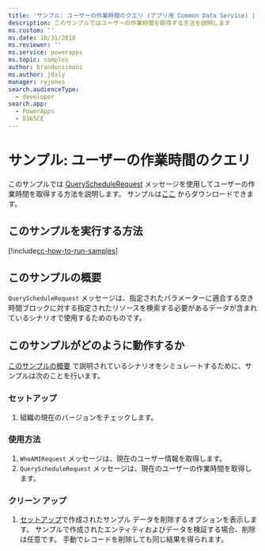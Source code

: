 ```yaml
---
title: 'サンプル: ユーザーの作業時間のクエリ (アプリ用 Common Data Service) | Microsoft Docs'
description: このサンプルではユーザーの作業時間を取得する方法を説明します
ms.custom: ''
ms.date: 10/31/2018
ms.reviewer: ''
ms.service: powerapps
ms.topic: samples
author: brandonsimons
ms.author: jdaly
manager: ryjones
search.audienceType:
  - developer
search.app:
  - PowerApps
  - D365CE
---
```

# <a name="sample-query-the-working-hours-of-a-user"></a>サンプル: ユーザーの作業時間のクエリ

<!-- https://docs.microsoft.com/en-us/dynamics365/customer-engagement/developer/sample-query-working-hours-user -->

このサンプルでは [QueryScheduleRequest](https://docs.microsoft.com/en-us/dotnet/api/microsoft.crm.sdk.messages.queryschedulerequest?view=dynamics-general-ce-9) メッセージを使用してユーザーの作業時間を取得する方法を説明します。 サンプルは[ここ](https://github.com/Microsoft/PowerApps-Samples/tree/master/cds/orgsvc/C%23/QueryWorkingHours
) からダウンロードできます。

## <a name="how-to-run-this-sample"></a>このサンプルを実行する方法

[!include[cc-how-to-run-samples](../../includes/cc-how-to-run-samples.md)]

## <a name="what-this-sample-does"></a>このサンプルの概要

`QueryScheduleRequest` メッセージは、指定されたパラメーターに適合する空き時間ブロックに対する指定されたリソースを検索する必要があるデータが含まれているシナリオで使用するためのものです。

## <a name="how-this-sample-works"></a>このサンプルがどのように動作するか

[このサンプルの概要](#what-this-sample-does) で説明されているシナリオをシミュレートするために、サンプルは次のことを行います。

### <a name="setup"></a>セットアップ

1. 組織の現在のバージョンをチェックします。

### <a name="demonstrate"></a>使用方法

1. `WhoAMIRequest` メッセージは、現在のユーザー情報を取得します。
2. `QueryScheduleRequest` メッセージは、現在のユーザーの作業時間を取得します。

### <a name="clean-up"></a>クリーン アップ

1. [セットアップ](#setup)で作成されたサンプル データを削除するオプションを表示します。
    サンプルで作成されたエンティティおよびデータを検証する場合、削除は任意です。 手動でレコードを削除しても同じ結果を得られます。
